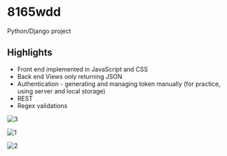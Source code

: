 # 8165wdd
Python/Django project

Highlights
------

* Front end implemented in JavaScript and CSS
* Back end Views only returning JSON
* Authentication - generating and managing token manually (for practice, using server and local storage)
* REST
* Regex validations

![3](https://user-images.githubusercontent.com/25067011/27358164-552eef6a-55e3-11e7-8071-fdbb6f7e7276.PNG)

![1](https://user-images.githubusercontent.com/25067011/27358147-41b9e53e-55e3-11e7-915b-00e964449955.PNG)

![2](https://user-images.githubusercontent.com/25067011/27358157-4a94c0ca-55e3-11e7-83f9-7bb1b3dd2edb.png)

